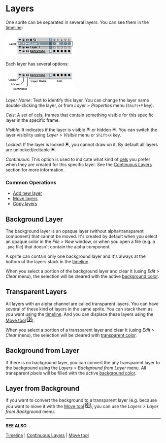 # Layers

One sprite can be separated in several layers. You can see them
in the [timeline](timeline.md):

![Layer in timeline](layers/layer-in-timeline.png)

Each layer has several options:

![Layer icons](layers/layer-options.png)

*Layer Name*: Text to identify this layer.  You can change the layer
name double-clicking the layer, or from *Layer > Properties* menu (`Shift+P` key).

*Cels*: A set of [cels](cel.md), frames that contain something
visible for this specific layer in the specific frame.

*Visible*: It indicates if the layer is visible ![Visible layer icon](layers/visible-layer.png)
or hidden ![Hidden layer icon](layers/hidden-layer.png). You can switch the layer visibility
using *Layer > Visible* menu or `Shift+X` key.

*Locked*: If the layer is locked ![Locked layer icon](layers/locked-layer.png), you cannot draw on it.
By default all layers are unlocked/editable ![Editable layer icon](layers/editable-layer.png).

*Continuous*: This option is used to indicate what kind
of [cels](cel.md) you prefer when they are created for this
specific layer. See the [Continuous Layers](continuous-layers.md)
section for more information.

### Common Operations

* [Add new layer](new-layer.md)
* [Move layers](move-layers.md)
* [Copy layers](copy-layers.md)

## Background Layer

The background layer is an opaque layer (without alpha/transparent
component) that cannot be moved. It's created by default when you
select an opaque color in the *File > New* window, or when you open a
file (e.g. a `.png` file) that doesn't contain the alpha component.

A sprite can contain only one background layer and it's always at the
bottom of the layers stack in the [timeline](timeline.md).

When you select a portion of the background layer and clear it (using
*Edit > Clear* menu), the selection will be cleared with the active
[background color](color-bar.md).

## Transparent Layers

All layers with an alpha channel are called transparent layers.
You can have several of these kind of layers in the same sprite.
You can stack them as you want using the [timeline](timeline.md).
And you can displace these layers using the [Move tool](move-tool.md) ![Move tool icon](tools/move-tool.png)).

When you select a portion of a transparent layer and clear it (using
*Edit > Clear* menu), the selection will be cleared with [transparent color](color.md#transparent-color).

## Background from Layer

If there is no background layer, you can convert the any transparent
layer to the background using the *Layers > Background from Layer*
menu. All transparent pixels will be filled with the active
[background color](color-bar.md).

## Layer from Background

If you want to convert the background to a transparent layer
(e.g. because you want to move it with the [Move tool](move-tool.md) ![Move tool icon](tools/move-tool.png)),
you can use the *Layers > Layer from Background* menu.

---

**SEE ALSO**

[Timeline](timeline.md) |
[Continuous Layers](continuous-layers.md) |
[Move tool](move-tool.md)
